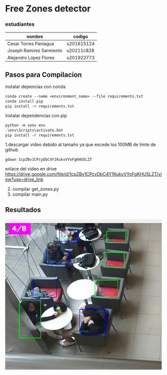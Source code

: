 # Free Zones detector 
### estudiantes 

| nombre                   | codigo     |
|--------------------------|------------|
| Cesar Torres Paniagua    | u201615124 |
| Joseph Ramirez Sarmiento | u20211c828 |
| Alejandro  López Flores  | u201922773 |

## Pasos para Compilacion


instalar depencias con conda
````pycon
conda create --name <environment_name> --file requirements.txt
conda install pip
pip install -r requirements.txt
````
instalar dependencias con pip
````pycon
python -m venv env
.\env\Scripts\activate.bat
pip install -r requirements.txt
````

1.descargar video debido al tamaño ya que excede los 100MB de limte de github
````pycon
gdown 1cpZBv1CPcyDbC4Y1KukvVYoFgKHU5LZT
````
enlace del video en drive https://drive.google.com/file/d/1cpZBv1CPcyDbC4Y1KukvVYoFgKHU5LZT/view?usp=drive_link

2. compilar get_zones.py
3. compilar main.py

## Resultados

![img.png](img.png)
